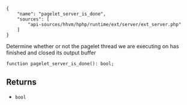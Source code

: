 ``` yamlmeta
{
    "name": "pagelet_server_is_done",
    "sources": [
        "api-sources/hhvm/hphp/runtime/ext/server/ext_server.php"
    ]
}
```




Determine whether or not the pagelet thread we are executing on has finished
and closed its output buffer




``` Hack
function pagelet_server_is_done(): bool;
```




## Returns




+ ` bool `
<!-- HHAPIDOC -->

